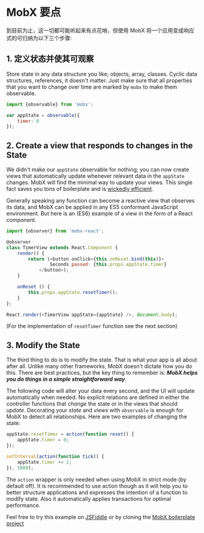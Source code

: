 # MobX 要点

到目前为止，这一切都可能听起来有点花哨，但使用 MobX 将一个应用变成响应式的可归纳为以下三个步骤:

## 1. 定义状态并使其可观察

Store state in any data structure you like; objects, array, classes.
Cyclic data structures, references, it doesn't matter.
Just make sure that all properties that you want to change over time are marked by `mobx` to make them observable.

```javascript
import {observable} from 'mobx';

var appState = observable({
    timer: 0
});
```

## 2. Create a view that responds to changes in the State

We didn't make our `appState` observable for nothing;
you can now create views that automatically update whenever relevant data in the `appState` changes.
MobX will find the minimal way to update your views.
This single fact saves you tons of boilerplate and is [wickedly efficient](https://mendix.com/tech-blog/making-react-reactive-pursuit-high-performing-easily-maintainable-react-apps/).

Generally speaking any function can become a reactive view that observes its data, and MobX can be applied in any ES5 conformant JavaScript environment.
But here is an (ES6) example of a view in the form of a React component.

```javascript
import {observer} from 'mobx-react';

@observer
class TimerView extends React.Component {
    render() {
        return (<button onClick={this.onReset.bind(this)}>
                Seconds passed: {this.props.appState.timer}
            </button>);
    }

    onReset () {
        this.props.appState.resetTimer();
    }
};

React.render(<TimerView appState={appState} />, document.body);
```

(For the implementation of `resetTimer` function see the next section)

## 3. Modify the State

The third thing to do is to modify the state.
That is what your app is all about after all.
Unlike many other frameworks, MobX doesn't dictate how you do this.
There are best practices, but the key thing to remember is:
***MobX helps you do things in a simple straightforward way***.

The following code will alter your data every second, and the UI will update automatically when needed.
No explicit relations are defined in either the controller functions that _change_ the state or in the views that should _update_.
Decorating your _state_ and _views_ with `observable` is enough for MobX to detect all relationships.
Here are two examples of changing the state:

```javascript
appState.resetTimer = action(function reset() {
    appState.timer = 0;
});

setInterval(action(function tick() {
    appState.timer += 1;
}), 1000);
```

The `action` wrapper is only needed when using MobX in strict mode (by default off).
It is recommended to use action though as it will help you to better structure applications and expresses the intention of a function to modify state.
Also it automatically applies transactions for optimal performance.

Feel free to try this example on [JSFiddle](http://jsfiddle.net/mweststrate/wgbe4guu/) or by cloning the [MobX boilerplate project](https://github.com/mobxjs/mobx-react-boilerplate)
